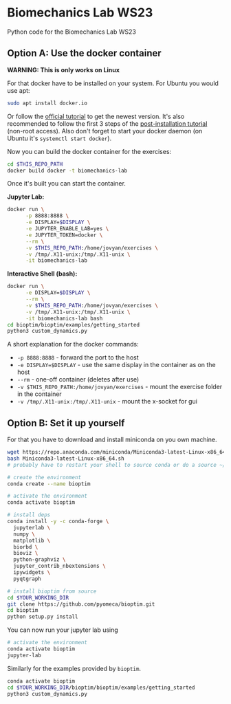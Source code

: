 # Biomechanics Lab WS23 

Python code for the Biomechanics Lab WS23

## Option A: Use the docker container

**WARNING: This is only works on Linux**

For that docker have to be installed on your system. For Ubuntu you would use apt:

```bash
sudo apt install docker.io
```

Or follow the [official tutorial](https://docs.docker.com/engine/install/ubuntu/) to get the newest
version. It's also recommended to follow the first 3 steps of the [post-installation
tutorial](https://docs.docker.com/engine/install/linux-postinstall/) (non-root access). Also don't
forget to start your docker daemon (on Ubuntu it's `systemctl start docker`).

Now you can build the docker container for the exercises:

```bash
cd $THIS_REPO_PATH
docker build docker -t biomechanics-lab
```

Once it's built you can start the container. 

**Jupyter Lab:**

```bash
docker run \
      -p 8888:8888 \
      -e DISPLAY=$DISPLAY \
      -e JUPYTER_ENABLE_LAB=yes \
      -e JUPYTER_TOKEN=docker \
      --rm \
      -v $THIS_REPO_PATH:/home/jovyan/exercises \
      -v /tmp/.X11-unix:/tmp/.X11-unix \
      -it biomechanics-lab
```

**Interactive Shell (bash):**

```bash
docker run \
      -e DISPLAY=$DISPLAY \
      --rm \
      -v $THIS_REPO_PATH:/home/jovyan/exercises \
      -v /tmp/.X11-unix:/tmp/.X11-unix \
      -it biomechanics-lab bash
cd bioptim/bioptim/examples/getting_started
python3 custom_dynamics.py
```

A short explanation for the docker commands:

- `-p 8888:8888` - forward the port to the host
- `-e DISPLAY=$DISPLAY` - use the same display in the container as on the host
- `--rm` - one-off container (deletes after use)
- `-v $THIS_REPO_PATH:/home/jovyan/exercises` - mount the exercise folder in the container
- `-v /tmp/.X11-unix:/tmp/.X11-unix` - mount the x-socket for gui

## Option B: Set it up yourself

For that you have to download and install miniconda on you own machine.

```bash
wget https://repo.anaconda.com/miniconda/Miniconda3-latest-Linux-x86_64.sh
bash Miniconda3-latest-Linux-x86_64.sh
# probably have to restart your shell to source conda or do a source ~/.bashrc

# create the environment
conda create --name bioptim

# activate the environment
conda activate bioptim

# install deps
conda install -y -c conda-forge \ 
  jupyterlab \
  numpy \
  matplotlib \
  biorbd \
  bioviz \
  python-graphviz \
  jupyter_contrib_nbextensions \
  ipywidgets \
  pyqtgraph

# install bioptim from source
cd $YOUR_WORKING_DIR
git clone https://github.com/pyomeca/bioptim.git
cd bioptim
python setup.py install
```

You can now run your jupyter lab using

```bash
# activate the environment
conda activate bioptim
jupyter-lab
```

Similarly for the examples provided by `bioptim`.

```bash
conda activate bioptim
cd $YOUR_WORKING_DIR/bioptim/bioptim/examples/getting_started
python3 custom_dynamics.py
```
